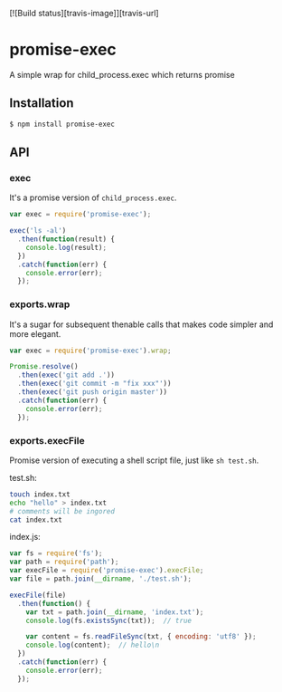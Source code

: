 [![Build status][travis-image]][travis-url]

# promise-exec
A simple wrap for child_process.exec which returns promise

## Installation

```bash
$ npm install promise-exec
```

## API

### exec

It's a promise version of `child_process.exec`.

```javascript
var exec = require('promise-exec');

exec('ls -al')
  .then(function(result) {
    console.log(result);
  })
  .catch(function(err) {
    console.error(err);
  });
```

### exports.wrap

It's a sugar for subsequent thenable calls that makes code simpler and more elegant.

```javascript
var exec = require('promise-exec').wrap;

Promise.resolve()
  .then(exec('git add .'))
  .then(exec('git commit -m "fix xxx"'))
  .then(exec('git push origin master'))
  .catch(function(err) {
    console.error(err);
  });
```

### exports.execFile

Promise version of executing a shell script file, just like `sh test.sh`.

test.sh:

```bash
touch index.txt
echo "hello" > index.txt
# comments will be ingored
cat index.txt
```

index.js:

```javascript
var fs = require('fs');
var path = require('path');
var execFile = require('promise-exec').execFile;
var file = path.join(__dirname, './test.sh');

execFile(file)
  .then(function() {
    var txt = path.join(__dirname, 'index.txt');
    console.log(fs.existsSync(txt));  // true

    var content = fs.readFileSync(txt, { encoding: 'utf8' });
    console.log(content);  // hello\n
  })
  .catch(function(err) {
    console.error(err);
  });
```
